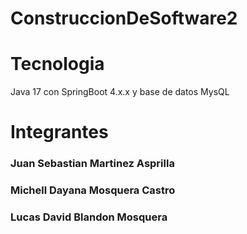 # ConstruccionDeSoftware2
# Tecnologia
Java 17 con SpringBoot 4.x.x y base de datos MysQL
# Integrantes
### Juan Sebastian Martinez Asprilla
### Michell Dayana Mosquera Castro
### Lucas David Blandon Mosquera
